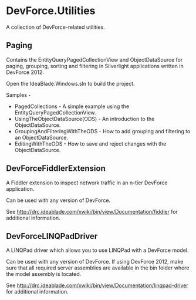 DevForce.Utilities
==================
A collection of DevForce-related utilities.

Paging
------
Contains the EntityQueryPagedCollectionView and ObjectDataSource for paging, grouping, sorting and filtering in Silverlight applications written in DevForce 2012.  

Open the IdeaBlade.Windows.sln to build the project.

Samples - 
 - PagedCollections - A simple example using the EntityQueryPagedCollectionView.
 - UsingTheObjectDataSource(ODS) - An introduction to the ObjectDataSource.
 - GroupingAndFilteringWithTheODS - How to add grouping and filtering to an ObjectDataSource.
 - EditingWithTheODS - How to save and reject changes with the ObjectDataSource.


DevForceFiddlerExtension
------------------------
A Fiddler extension to inspect network traffic in an n-tier DevForce application.

Can be used with any version of DevForce.

See http://drc.ideablade.com/xwiki/bin/view/Documentation/fiddler for additional information.


DevForceLINQPadDriver
---------------------
A LINQPad driver which allows you to use LINQPad with a DevForce model.

Can be used with any version of DevForce.  If using DevForce 2012, make sure that all required server assemblies are available in the bin folder where the model assembly is located.

See http://drc.ideablade.com/xwiki/bin/view/Documentation/linqpad-driver for additional information.